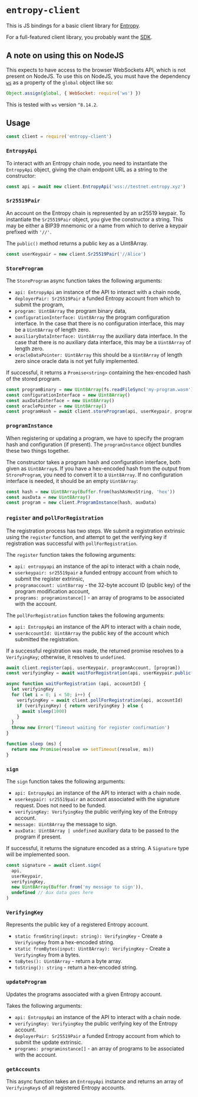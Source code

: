 # `entropy-client`

This is JS bindings for a basic client library for [Entropy](https://entropy.xyz).

For a full-featured client library, you probably want the [SDK](https://www.npmjs.com/package/@entropyxyz/SDK).

## A note on using this on NodeJS

This expects to have access to the browser WebSockets API, which is not present on NodeJS. To use
this on NodeJS, you must have the dependency [`ws`](https://www.npmjs.com/package/ws) as a property
of the `global` object like so:

```js
Object.assign(global, { WebSocket: require('ws') })
```

This is tested with `ws` version `^8.14.2`.

## Usage

```js
const client = require('entropy-client')
```

### `EntropyApi`

To interact with an Entropy chain node, you need to instantiate the `EntropyApi` object, giving the
chain endpoint URL as a string to the constructor:

```js
const api = await new client.EntropyApi('wss://testnet.entropy.xyz')
```

### `Sr25519Pair`

An account on the Entropy chain is represented by an sr25519 keypair. To instantiate the
`Sr25519Pair` object, you give the constructor a string. This may be either a BIP39 mnemonic
or a name from which to derive a keypair prefixed with `'//'`.

The `public()` method returns a public key as a Uint8Array.

```js
const userKeypair = new client.Sr25519Pair('//Alice')
```

### `StoreProgram`

The `StoreProgram` async function takes the following arguments:

- `api: EntropyApi` an instance of the API to interact with a chain node,
- `deployerPair: Sr25519Pair` a funded Entropy account from which to submit the program,
- `program: Uint8Array` the program binary data,
- `configurationInterface: Uint8Array` the program configuration interface. In the case that there
  is no configuration interface, this may be a `Uint8Array` of length zero.
- `auxiliaryDataInterface: Uint8Array` the auxiliary data interface. In the case that there is no
  auxiliary data interface, this may be a `Uint8Array` of length zero.
- `oracleDataPointer: Uint8Array` this should be a `Uint8Array` of length zero since oracle data is
  not yet fully implemented.

If successful, it returns a `Promise<string>` containing the hex-encoded hash of the stored program.

```js
const programBinary = new Uint8Array(fs.readFileSync('my-program.wasm'))
const configurationInterface = new Uint8Array()
const auxDataInterface = new Uint8Array()
const oraclePointer = new Uint8Array()
const programHash = await client.storeProgram(api, userKeypair, programBinary, configurationInterface, auxDataInterface, oraclePointer)
```

### `programInstance`

When registering or updating a program, we have to specify the program hash and
configuration (if present). The `programInstance` object bundles these two things together.

The constructor takes a program hash and configuration interface, both given as `Uint8Array`s. If you have a hex-encoded hash from the output from `StroreProgram`, you need to convert it to a `Uint8Array`.
If no configuration interface is needed, it should be an empty `Uint8Array`:

```js
const hash = new Uint8Array(Buffer.from(hashAsHexString, 'hex'))
const auxData = new Uint8Array()
const program = new client.ProgramInstance(hash, auxData)
```

### `register` and `pollForRegistration`

The registration process has two steps. We submit a registration extrinsic using the `register`
function, and attempt to get the verifying key if registration was successful with `pollForRegistration`.

The `register` function takes the following arguments:
- `api: entropyapi` an instance of the api to interact with a chain node,
- `userkeypair: sr25519pair` a funded entropy account from which to submit the register extrinsic,
- `programaccount: uint8array` - the 32-byte account ID (public key) of the program modification account,
- `programs: programinstance[]` - an array of programs to be associated with the account.

The `pollForRegistration` function takes the following arguments:
- `api: EntropyApi` an instance of the API to interact with a chain node,
- `userAccountId: Uint8Array` the public key of the account which submitted the registration.

If a successful registration was made, the returned promise resolves to a `VerifyingKey`; otherwise, it resolves to `undefined`.

```js
await client.register(api, userKeypair, programAccount, [program])
const verifyingKey = await waitForRegistration(api, userKeypair.public())

async function waitForRegistration (api, accountId) {
  let verifyingKey
  for (let i = 0; i < 50; i++) {
    verifyingKey = await client.pollForRegistration(api, accountId)
    if (verifyingKey) { return verifyingKey } else {
      await sleep(1000)
    }
  }
  throw new Error('Timeout waiting for register confirmation')
}

function sleep (ms) {
  return new Promise(resolve => setTimeout(resolve, ms))
}
```

### `sign`

The `sign` function takes the following arguments:
- `api: EntropyApi` an instance of the API to interact with a chain node.
- `userkeypair: sr25519pair` an account associated with the signature request. Does not need
  to be funded.
- `verifyingKey: VerifyingKey` the public verifying key of the Entropy account.
- `message: Uint8Array` the message to sign.
- `auxData: Uint8Array | undefined` auxiliary data to be passed to the program if present.

If successful, it returns the signature encoded as a string. A `Signature` type will be implemented
soon.

```js
const signature = await client.sign(
  api,
  userKeypair,
  verifyingKey,
  new Uint8Array(Buffer.from('my message to sign')),
  undefined // Aux data goes here
)
```

### `VerifyingKey`

Represents the public key of a registered Entropy account.

- `static fromString(input: string): VerifyingKey` - Create a `VerifyingKey` from a hex-encoded
  string.
- `static fromBytes(input: Uint8Array): VerifyingKey` - Create a `VerifyingKey` from a bytes.
- `toBytes(): Uint8Array` - return a byte array.
- `toString(): string` - return a hex-encoded string.

### `updateProgram`

Updates the programs associated with a given Entropy account.

Takes the following arguments:
- `api: EntropyApi` an instance of the API to interact with a chain node.
- `verifyingKey: VerifyingKey` the public verifying key of the Entropy account.
- `deployerPair: Sr25519Pair` a funded Entropy account from which to submit the update extrinsic.
- `programs: programinstance[]` - an array of programs to be associated with the account.

### `getAccounts`

This async function takes an `EntropyApi` instance and returns an array of `VerifyingKey`s of all
registered Entropy accounts.
